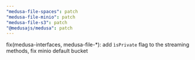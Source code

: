 ```yaml
---
"medusa-file-spaces": patch
"medusa-file-minio": patch
"medusa-file-s3": patch
"@medusajs/medusa": patch
---
```


fix(medusa-interfaces, medusa-file-\*): add `ìsPrivate` flag to the streaming methods, fix minio default bucket
